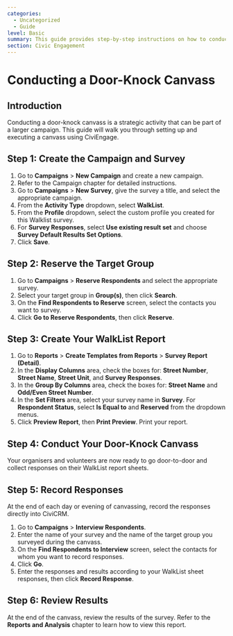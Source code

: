 ```yaml
---
categories:
  - Uncategorized
  - Guide
level: Basic
summary: This guide provides step-by-step instructions on how to conduct a door-knock canvass using CiviEngage.
section: Civic Engagement
---
```


# Conducting a Door-Knock Canvass

## Introduction
Conducting a door-knock canvass is a strategic activity that can be part of a larger campaign. This guide will walk you through setting up and executing a canvass using CiviEngage.

## Step 1: Create the Campaign and Survey
1. Go to **Campaigns** > **New Campaign** and create a new campaign.
2. Refer to the Campaign chapter for detailed instructions.
3. Go to **Campaigns** > **New Survey**, give the survey a title, and select the appropriate campaign.
4. From the **Activity Type** dropdown, select **WalkList**.
5. From the **Profile** dropdown, select the custom profile you created for this Walklist survey.
6. For **Survey Responses**, select **Use existing result set** and choose **Survey Default Results Set Options**.
7. Click **Save**.

## Step 2: Reserve the Target Group
1. Go to **Campaigns** > **Reserve Respondents** and select the appropriate survey.
2. Select your target group in **Group(s)**, then click **Search**.
3. On the **Find Respondents to Reserve** screen, select the contacts you want to survey.
4. Click **Go to Reserve Respondents**, then click **Reserve**.

## Step 3: Create Your WalkList Report
1. Go to **Reports** > **Create Templates from Reports** > **Survey Report (Detail)**.
2. In the **Display Columns** area, check the boxes for: **Street Number**, **Street Name**, **Street Unit**, and **Survey Responses**.
3. In the **Group By Columns** area, check the boxes for: **Street Name** and **Odd/Even Street Number**.
4. In the **Set Filters** area, select your survey name in **Survey**. For **Respondent Status**, select **Is Equal to** and **Reserved** from the dropdown menus.
5. Click **Preview Report**, then **Print Preview**. Print your report.

## Step 4: Conduct Your Door-Knock Canvass
Your organisers and volunteers are now ready to go door-to-door and collect responses on their WalkList report sheets.

## Step 5: Record Responses
At the end of each day or evening of canvassing, record the responses directly into CiviCRM.

1. Go to **Campaigns** > **Interview Respondents**.
2. Enter the name of your survey and the name of the target group you surveyed during the canvass.
3. On the **Find Respondents to Interview** screen, select the contacts for whom you want to record responses.
4. Click **Go**.
5. Enter the responses and results according to your WalkList sheet responses, then click **Record Response**.

## Step 6: Review Results
At the end of the canvass, review the results of the survey. Refer to the **Reports and Analysis** chapter to learn how to view this report.
